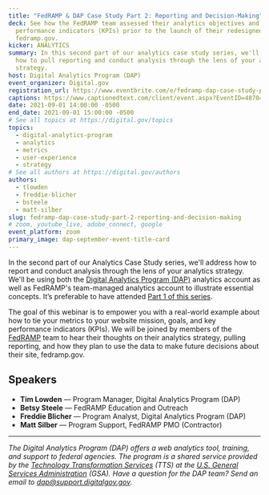 ```yaml
---
title: "FedRAMP & DAP Case Study Part 2: Reporting and Decision-Making"
deck: See how the FedRAMP team assessed their analytics objectives and key
  performance indicators (KPIs) prior to the launch of their redesigned site,
  fedramp.gov.
kicker: ANALYTICS
summary: In this second part of our analytics case study series, we'll address
  how to pull reporting and conduct analysis through the lens of your analytics
  strategy.
host: Digital Analytics Program (DAP)
event_organizer: Digital.gov
registration_url: https://www.eventbrite.com/e/fedramp-dap-case-study-part-2-reporting-and-decision-making-tickets-167491769391
captions: https://www.captionedtext.com/client/event.aspx?EventID=4870497&CustomerID=321
date: 2021-09-01 14:00:00 -0500
end_date: 2021-09-01 15:00:00 -0500
# See all topics at https://digital.gov/topics
topics:
  - digital-analytics-program
  - analytics
  - metrics
  - user-experience
  - strategy
# See all authors at https://digital.gov/authors
authors:
  - tlowden
  - freddie-blicher
  - bsteele
  - matt-silber
slug: fedramp-dap-case-study-part-2-reporting-and-decision-making
# zoom, youtube_live, adobe_connect, google
event_platform: zoom
primary_image: dap-september-event-title-card
---
```

In the second part of our Analytics Case Study series, we'll address how to report and conduct analysis through the lens of your analytics strategy. We'll be using both the [Digital Analytics Program (DAP)](<>) analytics account as well as FedRAMP's team-managed analytics account to illustrate essential concepts. It’s preferable to have attended [Part 1 of this series](<>).

The goal of this webinar is to empower you with a real-world example about how to tie your metrics to your website mission, goals, and key performance indicators (KPIs). We will be joined by members of the [FedRAMP](<>) team to hear their thoughts on their analytics strategy, pulling reporting, and how they plan to use the data to make future decisions about their site, fedramp.gov.

## Speakers

* **Tim Lowden** — Program Manager, Digital Analytics Program (DAP)
* **Betsy Steele** — FedRAMP Education and Outreach
* **Freddie Blicher** — Program Analyst, Digital Analytics Program (DAP)
* **Matt Silber** — Program Support, FedRAMP PMO (Contractor)

- - -

*The Digital Analytics Program (DAP) offers a web analytics tool, training, and support to federal agencies. The program is a shared service provided by the [Technology Transformation Services](http://www.gsa.gov/tts) (TTS) at the [U.S. General Services Administration](https://www.gsa.gov/) (GSA). Have a question for the DAP team? Send an email to dap@support.digitalgov.gov.*